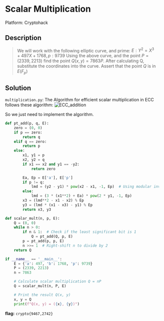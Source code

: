 # Scalar Multiplication

Platform: Cryptohack

## Description

> We will work with the following elliptic curve, and prime: $E: Y^{2}=X^{3}+497X+1768, p:9739$
> Using the above curve, and the point $P = (2339, 2213)$ find the point $Q(x,y) = 7863 P$.
> After calculating Q, substitute the coordinates into the curve. Assert that the point $Q$ is in $E(F_{p})$

## Solution

`multiplication.py`:
The Algorithm for efficient scalar multiplication in ECC follows these algorithm:
![ECC_addition](https://github.com/wildanwalidany/CryptoCTF-Writeups/assets/74038077/afc555fa-1b4a-45c3-8aed-ea06210bf4f4)

So we just need to implement the algorithm.

```python
def pt_add(p, q, E):
    zero = (0, 0)
    if p == zero:
        return q
    elif q == zero:
        return p
    else:
        x1, y1 = p
        x2, y2 = q
        if x1 == x2 and y1 == -y2:
            return zero

        Ea, Ep = E['a'], E['p']
        if p != q:
            lmd = (y2 - y1) * pow(x2 - x1, -1, Ep)  # Using modular inverse for efficiency
        else:
            lmd = (3 * (x1**2) + Ea) * pow(2 * y1, -1, Ep)
        x3 = (lmd**2 - x1 - x2) % Ep
        y3 = (lmd * (x1 - x3) - y1) % Ep
        return x3, y3

def scalar_mult(n, p, E):
    Q = (0, 0)
    while n > 0:
        if n & 1:  # Check if the least significant bit is 1
            Q = pt_add(Q, p, E)
        p = pt_add(p, p, E)
        n >>= 1  # Right-shift n to divide by 2
    return Q

if __name__ == '__main__':
    E = {'a': 497, 'b': 1768, 'p': 9739}
    P = (2339, 2213)
    n = 7863

    # Calculate scalar multiplication Q = nP
    Q = scalar_mult(n, P, E)

    # Print the result Q(x, y)
    x, y = Q
    print(f"Q(x, y) = ({x}, {y})")
```
<!-- This code section is a work in progress - TODO: Update with the solucion -->

**flag:** `crypto{9467,2742}`
